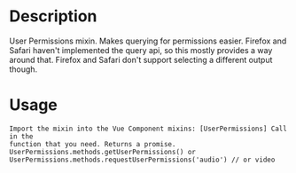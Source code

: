 # Description

User Permissions mixin. Makes querying for permissions easier. Firefox and Safari haven't implemented the query api, so this mostly provides a way around that. Firefox and Safari don't support selecting a different output though.

# Usage

```vue
Import the mixin into the Vue Component mixins: [UserPermissions] Call in the
function that you need. Returns a promise.
UserPermissions.methods.getUserPermissions() or
UserPermissions.methods.requestUserPermissions('audio') // or video
```
